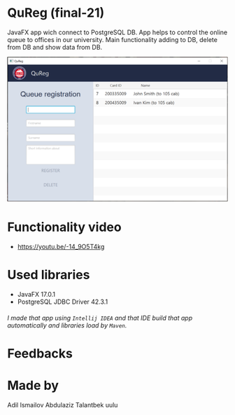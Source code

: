 # QuReg (final-21)

JavaFX app wich connect to PostgreSQL DB.
App helps to control the online queue to offices in our university. Main functionality adding to DB, delete from DB and show data from DB.

![Menu Illustration](https://github.com/adilism48/QuReg-finale21/blob/main/image/gitscreen.PNG)

# Functionality video
 - https://youtu.be/-14_9O5T4kg


# Used libraries
 - JavaFX 17.0.1
 - PostgreSQL JDBC Driver 42.3.1
###### *I made that app using `Intellij IDEA` and that IDE build that app automatically and libraries load by `Maven`.*

# Feedbacks

# Made by
Adil Ismailov
Abdulaziz Talantbek uulu

